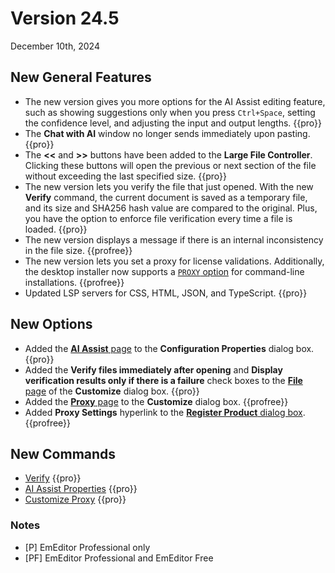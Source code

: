 # Version 24.5

December 10th, 2024

## New General Features

- The new version gives you more options for the AI Assist editing feature, such as showing suggestions only when you press `Ctrl+Space`, setting the confidence level, and adjusting the input and output lengths. {{pro}}
- The **Chat with AI** window no longer sends immediately upon pasting. {{pro}}
- The **<<** and **>>** buttons have been added to the **Large File Controller**. Clicking these buttons will open the previous or next section of the file without exceeding the last specified size. {{pro}}
- The new version lets you verify the file that just opened. With the new **Verify** command, the current document is saved as a temporary file, and its size and SHA256 hash value are compared to the original. Plus, you have the option to enforce file verification every time a file is loaded. {{pro}}
- The new version displays a message if there is an internal inconsistency in the file size. {{profree}}
- The new version lets you set a proxy for license validations. Additionally, the desktop installer now supports a [`PROXY` option](https://www.emeditor.com/faq/installation-faq/how-can-i-install-emeditor-without-displaying-dialog-boxes/) for command-line installations. {{profree}}
- Updated LSP servers for CSS, HTML, JSON, and TypeScript. {{pro}}

## New Options

- Added the [**AI Assist** page](../dlg/properties/ai_assist/index) to the **Configuration Properties** dialog box. {{pro}}
- Added the **Verify files immediately after opening** and **Display verification results only if there is a failure** check boxes to the [**File** page](../dlg/customize/file/index) of the **Customize** dialog box. {{pro}}
- Added the [**Proxy** page](../dlg/customize/proxy/index) to the **Customize** dialog box. {{profree}}
- Added **Proxy Settings** hyperlink to the [**Register Product** dialog box](../dlg/regist/index). {{profree}}

## New Commands

- [Verify](../cmd/file/file_verify) {{pro}}
- [AI Assist Properties](../cmd/tools/property_ai_assist) {{pro}}
- [Customize Proxy](../cmd/tools/customize_proxy.md) {{pro}}

### Notes

- \[P\] EmEditor Professional only
- \[PF\] EmEditor Professional and EmEditor Free
